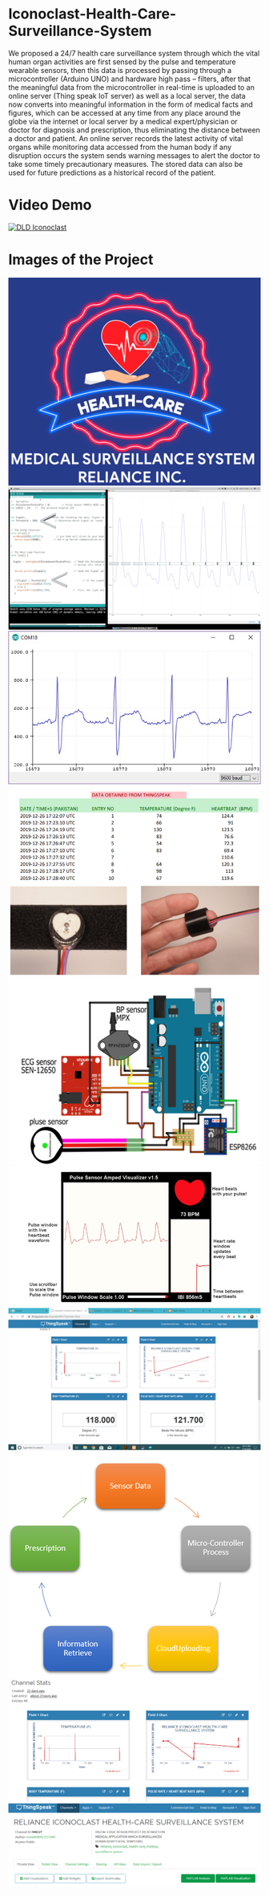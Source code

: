 # Iconoclast-Health-Care-Surveillance-System
We proposed a 24/7 health care surveillance system through which the vital human organ activities are first sensed by the pulse and temperature wearable sensors, then this data is processed by passing through a microcontroller (Arduino UNO) and hardware high pass – filters, after that the meaningful data from the microcontroller in real-time is uploaded to an online server (Thing speak IoT server) as well as a local server, the data now converts into meaningful information in the form of medical facts and figures, which can be accessed at any time from any place around the globe via the internet or local server by a medical expert/physician or doctor for diagnosis and prescription, thus eliminating the distance between a doctor and patient. An online server records the latest activity of vital organs while monitoring data accessed from the human body if any disruption occurs the system sends warning messages to alert the doctor to take some timely precautionary measures. The stored data can also be used for future predictions as a historical record of the patient.
# Video Demo
[![DLD Iconoclast](https://img.youtube.com/vi/DG2OwjZWiUE/0.jpg)](https://www.youtube.com/watch?v=DG2OwjZWiUE)
# Images of the Project
![](https://raw.githubusercontent.com/AhmedRaja1/Iconoclast-Health-Care-Surveillance-System/main/Pics/dld%20project%20logo-01.png)
![](https://raw.githubusercontent.com/AhmedRaja1/Iconoclast-Health-Care-Surveillance-System/main/Pics/screenshot-threshold-arrows.png)
![](https://raw.githubusercontent.com/AhmedRaja1/Iconoclast-Health-Care-Surveillance-System/main/Pics/AD8232_Heart_Rate_Arduino_Serial_Plotter.jpg)
![](https://raw.githubusercontent.com/AhmedRaja1/Iconoclast-Health-Care-Surveillance-System/main/Pics/DATA%20FOR%20PRESENTATION.PNG)
![](https://raw.githubusercontent.com/AhmedRaja1/Iconoclast-Health-Care-Surveillance-System/main/Pics/FingerStrap.png)
![](https://raw.githubusercontent.com/AhmedRaja1/Iconoclast-Health-Care-Surveillance-System/main/Pics/IoT_connected_Health_application.png)
![](https://raw.githubusercontent.com/AhmedRaja1/Iconoclast-Health-Care-Surveillance-System/main/Pics/ScreenShot.png)
![](https://raw.githubusercontent.com/AhmedRaja1/Iconoclast-Health-Care-Surveillance-System/main/Pics/Screenshot%20-%201_10_2020%20%2C%2010_11_19%20AM.png)
![](https://raw.githubusercontent.com/AhmedRaja1/Iconoclast-Health-Care-Surveillance-System/main/Pics/dld.PNG)
![](https://raw.githubusercontent.com/AhmedRaja1/Iconoclast-Health-Care-Surveillance-System/main/Pics/graphs.PNG)
![](https://raw.githubusercontent.com/AhmedRaja1/Iconoclast-Health-Care-Surveillance-System/main/Pics/graphs%202.PNG)
